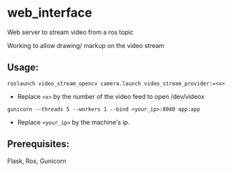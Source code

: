 # web_interface

Web server to stream video from a ros topic

Working to allow drawing/ markup on the video stream

## Usage:
`roslaunch video_stream_opencv camera.launch video_stream_provider:=<x>`
* Replace `<x>` by the number of the video feed to open /dev/videox 

`gunicorn --threads 5 --workers 1 --bind <your_ip>:8080 app:app`
* Replace `<your_ip>` by the machine's ip.

## Prerequisites:
Flask, Ros, Gunicorn

